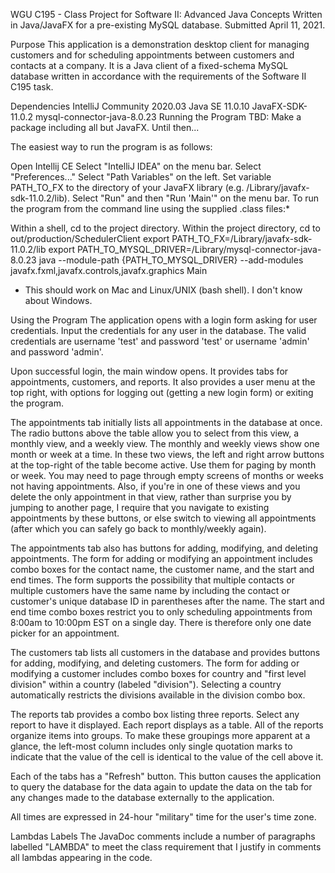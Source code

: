 WGU C195 - Class Project for Software II: Advanced Java Concepts
Written in Java/JavaFX for a pre-existing MySQL database. Submitted April 11, 2021.

Purpose
This application is a demonstration desktop client for managing customers and for scheduling appointments between customers and contacts at a company. It is a Java client of a fixed-schema MySQL database written in accordance with the requirements of the Software II C195 task.

Dependencies
IntelliJ Community 2020.03
Java SE 11.0.10
JavaFX-SDK-11.0.2
mysql-connector-java-8.0.23
Running the Program
TBD: Make a package including all but JavaFX. Until then...

The easiest way to run the program is as follows:

Open Intellij CE
Select "IntelliJ IDEA" on the menu bar.
Select "Preferences..."
Select "Path Variables" on the left.
Set variable PATH_TO_FX to the directory of your JavaFX library (e.g. /Library/javafx-sdk-11.0.2/lib).
Select "Run" and then "Run 'Main'" on the menu bar.
To run the program from the command line using the supplied .class files:*

Within a shell, cd to the project directory.
Within the project directory, cd to out/production/SchedulerClient
export PATH_TO_FX=/Library/javafx-sdk-11.0.2/lib
export PATH_TO_MYSQL_DRIVER=/Library/mysql-connector-java-8.0.23
java --module-path 
{PATH_TO_MYSQL_DRIVER} --add-modules javafx.fxml,javafx.controls,javafx.graphics Main
* This should work on Mac and Linux/UNIX (bash shell). I don't know about Windows.

Using the Program
The application opens with a login form asking for user credentials. Input the credentials for any user in the database. The valid credentials are username 'test' and password 'test' or username 'admin' and password 'admin'.

Upon successful login, the main window opens. It provides tabs for appointments, customers, and reports. It also provides a user menu at the top right, with options for logging out (getting a new login form) or exiting the program.

The appointments tab initially lists all appointments in the database at once. The radio buttons above the table allow you to select from this view, a monthly view, and a weekly view. The monthly and weekly views show one month or week at a time. In these two views, the left and right arrow buttons at the top-right of the table become active. Use them for paging by month or week. You may need to page through empty screens of months or weeks not having appointments. Also, if you're in one of these views and you delete the only appointment in that view, rather than surprise you by jumping to another page, I require that you navigate to existing appointments by these buttons, or else switch to viewing all appointments (after which you can safely go back to monthly/weekly again).

The appointments tab also has buttons for adding, modifying, and deleting appointments. The form for adding or modifying an appointment includes combo boxes for the contact name, the customer name, and the start and end times. The form supports the possibility that multiple contacts or multiple customers have the same name by including the contact or customer's unique database ID in parentheses after the name. The start and end time combo boxes restrict you to only scheduling appointments from 8:00am to 10:00pm EST on a single day. There is therefore only one date picker for an appointment.

The customers tab lists all customers in the database and provides buttons for adding, modifying, and deleting customers. The form for adding or modifying a customer includes combo boxes for country and "first level division" within a country (labeled "division"). Selecting a country automatically restricts the divisions available in the division combo box.

The reports tab provides a combo box listing three reports. Select any report to have it displayed. Each report displays as a table. All of the reports organize items into groups. To make these groupings more apparent at a glance, the left-most column includes only single quotation marks to indicate that the value of the cell is identical to the value of the cell above it.

Each of the tabs has a "Refresh" button. This button causes the application to query the database for the data again to update the data on the tab for any changes made to the database externally to the application.

All times are expressed in 24-hour "military" time for the user's time zone.

Lambdas Labels
The JavaDoc comments include a number of paragraphs labelled "LAMBDA" to meet the class requirement that I justify in comments all lambdas appearing in the code.
